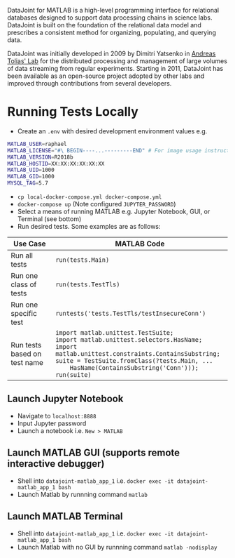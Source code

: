 DataJoint for MATLAB is a high-level programming interface for relational databases designed to support data processing chains in science labs. DataJoint is built on the foundation of the relational data model and prescribes a consistent method for organizing, populating, and querying data.

DataJoint was initially developed in 2009 by Dimitri Yatsenko in [Andreas Tolias' Lab](http://toliaslab.org) for the distributed processing and management of large volumes of data streaming from regular experiments. Starting in 2011, DataJoint has been available as an open-source project adopted by other labs and improved through contributions from several developers.


Running Tests Locally
=====================


* Create an `.env` with desired development environment values e.g.
``` sh
MATLAB_USER=raphael
MATLAB_LICENSE="#\ BEGIN----...---------END" # For image usage instructions see https://github.com/guzman-raphael/matlab, https://hub.docker.com/r/raphaelguzman/matlab
MATLAB_VERSION=R2018b
MATLAB_HOSTID=XX:XX:XX:XX:XX:XX
MATLAB_UID=1000
MATLAB_GID=1000
MYSQL_TAG=5.7
```
* `cp local-docker-compose.yml docker-compose.yml`
* `docker-compose up` (Note configured `JUPYTER_PASSWORD`)
* Select a means of running MATLAB e.g. Jupyter Notebook, GUI, or Terminal (see bottom)
* Run desired tests. Some examples are as follows:

| Use Case                     | MATLAB Code                                                                    |
| ---------------------------- | ------------------------------------------------------------------------------ |
| Run all tests                | `run(tests.Main)`                                                              |
| Run one class of tests       | `run(tests.TestTls)`                                                           |
| Run one specific test        | `runtests('tests.TestTls/testInsecureConn')`                                   |
| Run tests based on test name | `import matlab.unittest.TestSuite;`<br>`import matlab.unittest.selectors.HasName;`<br>`import matlab.unittest.constraints.ContainsSubstring;`<br>`suite = TestSuite.fromClass(?tests.Main, ... `<br><code>&nbsp;&nbsp;&nbsp;&nbsp;</code>`HasName(ContainsSubstring('Conn')));`<br>`run(suite)`|


Launch Jupyter Notebook
-----------------------
* Navigate to `localhost:8888`
* Input Jupyter password
* Launch a notebook i.e. `New > MATLAB`


Launch MATLAB GUI (supports remote interactive debugger)
--------------------------------------------------------
* Shell into `datajoint-matlab_app_1` i.e. `docker exec -it datajoint-matlab_app_1 bash`
* Launch Matlab by runnning command `matlab`


Launch MATLAB Terminal
----------------------
* Shell into `datajoint-matlab_app_1` i.e. `docker exec -it datajoint-matlab_app_1 bash`
* Launch Matlab with no GUI by runnning command `matlab -nodisplay`